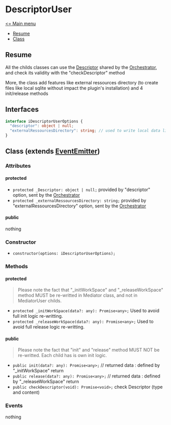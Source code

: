 # DescriptorUser

[<= Main menu](https://github.com/Psychopoulet/node-pluginsmanager-plugin)

* [Resume](#resume)
* [Class](#class-extends-eventemitter)

## Resume

All the childs classes can use the [Descriptor](./Descriptor.md) shared by the [Orchestrator](./Orchestrator.md), and check its validity with the "checkDescriptor" method

More, the class add features like external ressources directory (to create files like local sqlite without impact the plugin's installation) and 4 init/release methods

## Interfaces

```typescript
interface iDescriptorUserOptions {
  "descriptor": object | null;
  "externalRessourcesDirectory": string; // used to write local data like sqlite database, json files, pictures, etc...
}
```

## Class (extends [EventEmitter](https://nodejs.org/api/events.html#events_class_eventemitter))

### Attributes

#### protected

  * ``` protected _Descriptor: object | null; ``` provided by "descriptor" option, sent by the [Orchestrator](./Orchestrator.md)
  * ``` protected _externalRessourcesDirectory: string; ``` provided by "externalRessourcesDirectory" option, sent by the [Orchestrator](./Orchestrator.md)

#### public

nothing

### Constructor

  * ``` constructor(options: iDescriptorUserOptions); ```

### Methods

#### protected

> Please note the fact that "_initWorkSpace" and "_releaseWorkSpace" method MUST be re-writted in Mediator class, and not in MediatorUser childs.

  * ``` protected _initWorkSpace(data?: any): Promise<any>; ``` Used to avoid full init logic re-writting.
  * ``` protected _releaseWorkSpace(data?: any): Promise<any>; ``` Used to avoid full release logic re-writting.

#### public

> Please note the fact that "init" and "release" method MUST NOT be re-writted. Each child has is own init logic.

  * ``` public init(data?: any): Promise<any>; ``` // returned data : defined by "_initWorkSpace" return
  * ``` public release(data?: any): Promise<any>; ``` // returned data : defined by "_releaseWorkSpace" return
  * ``` public checkDescriptor(void): Promise<void>; ``` check Descriptor (type and content)

### Events

nothing
